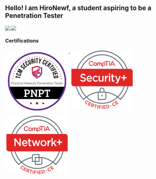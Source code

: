 ## Hello! I am HiroNewf, a student aspiring to be a Penetration Tester 
<a href="https://github.com/HiroNewf/github-readme-stats">
  <img height=150 align="center" src="https://github-readme-stats.vercel.app/api?username=HiroNewf&show_icons=true&theme=synthwave&hide=issues,contribs&card_width=220)" />
</a>
<a href="https://github.com/HiroNewf/github-readme-stats">
  <img height=150 align="center" src="https://github-readme-stats.vercel.app/api/top-langs/?username=HiroNewf&size_weight=0.5&count_weight=0.5&layout=compact&theme=synthwave&card_width=220" />
</a>

### Certifications
<p align="left">
<a href="#">
  <img src="/Images/Certifications/PNPT.png" alt="PNPT" style="vertical-align:top; margin:6px 4px">
</a> 
<a href="#">
  <img src="/Images/Certifications/Sec%2B.png" alt="Security+" style="vertical-align:top; margin:6px 4px">
</a> 
<a href="#">
  <img src="/Images/Certifications/Net%2B.png" alt="Network+" style="vertical-align:top; margin:6px 4px">
</a> 
</p>

